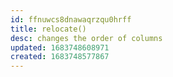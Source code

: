 ```yaml
---
id: ffnuwcs8dnawaqrzqu0hrff
title: relocate()
desc: changes the order of columns
updated: 1683748608971
created: 1683748577867
---
```

